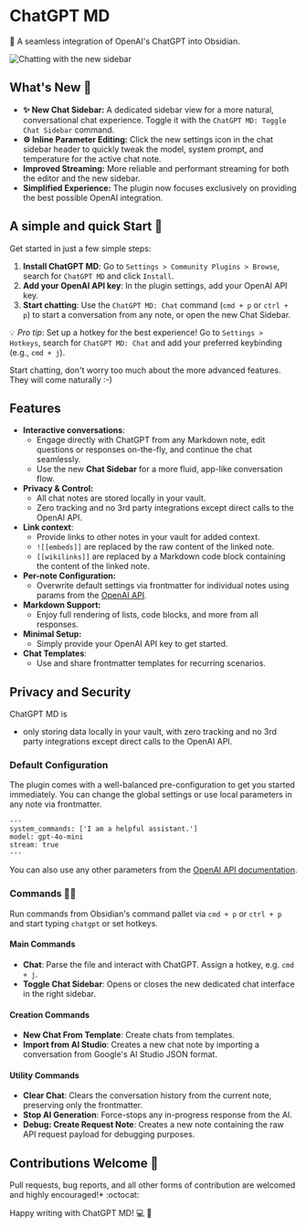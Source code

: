 # ChatGPT MD

🚀 A seamless integration of OpenAI's ChatGPT into Obsidian.

![Chatting with the new sidebar](images/chat-with-sidebar.gif)

## What's New 🚀
- **✨ New Chat Sidebar:** A dedicated sidebar view for a more natural, conversational chat experience. Toggle it with the `ChatGPT MD: Toggle Chat Sidebar` command.
- **⚙️ Inline Parameter Editing:** Click the new settings icon in the chat sidebar header to quickly tweak the model, system prompt, and temperature for the active chat note.
- **Improved Streaming:** More reliable and performant streaming for both the editor and the new sidebar.
- **Simplified Experience:** The plugin now focuses exclusively on providing the best possible OpenAI integration.

## A simple and quick Start 🏁
Get started in just a few simple steps:

1.  **Install ChatGPT MD**: Go to `Settings > Community Plugins > Browse`, search for `ChatGPT MD` and click `Install`.
2.  **Add your OpenAI API key**: In the plugin settings, add your OpenAI API key.
3.  **Start chatting**: Use the `ChatGPT MD: Chat` command (`cmd + p` or `ctrl + p`) to start a conversation from any note, or open the new Chat Sidebar.

💡 *Pro tip*: Set up a hotkey for the best experience! Go to `Settings > Hotkeys`, search for `ChatGPT MD: Chat` and add your preferred keybinding (e.g., `cmd + j`).

Start chatting, don't worry too much about the more advanced features. They will come naturally :-)

## Features
* **Interactive conversations**:
  * Engage directly with ChatGPT from any Markdown note, edit questions or responses on-the-fly, and continue the chat seamlessly.
  * Use the new **Chat Sidebar** for a more fluid, app-like conversation flow.
* **Privacy & Control:**
  * All chat notes are stored locally in your vault.
  * Zero tracking and no 3rd party integrations except direct calls to the OpenAI API.
* **Link context**:
  * Provide links to other notes in your vault for added context.
  * `![[embeds]]` are replaced by the raw content of the linked note.
  * `[[wikilinks]]` are replaced by a Markdown code block containing the content of the linked note.
* **Per-note Configuration:**
  * Overwrite default settings via frontmatter for individual notes using params from the [OpenAI API](https://platform.openai.com/docs/api-reference/chat).
* **Markdown Support:**
  * Enjoy full rendering of lists, code blocks, and more from all responses.
* **Minimal Setup:**
  * Simply provide your OpenAI API key to get started.
* **Chat Templates**:
  * Use and share frontmatter templates for recurring scenarios.

## Privacy and Security

ChatGPT MD is
- only storing data locally in your vault, with zero tracking and no 3rd party integrations except direct calls to the OpenAI API.

### Default Configuration
The plugin comes with a well-balanced pre-configuration to get you started immediately.
You can change the global settings or use local parameters in any note via frontmatter.
```
---
system_commands: ['I am a helpful assistant.']
model: gpt-4o-mini
stream: true
---
```
You can also use any other parameters from the [OpenAI API documentation](https://platform.openai.com/docs/api-reference/chat).

### Commands 👨‍💻
Run commands from Obsidian's command pallet via `cmd + p` or `ctrl + p` and start typing `chatgpt` or set hotkeys.

#### Main Commands
- **Chat**: Parse the file and interact with ChatGPT. Assign a hotkey, e.g. `cmd + j`.
- **Toggle Chat Sidebar**: Opens or closes the new dedicated chat interface in the right sidebar.

#### Creation Commands
- **New Chat From Template**: Create chats from templates.
- **Import from AI Studio**: Creates a new chat note by importing a conversation from Google's AI Studio JSON format.

#### Utility Commands
- **Clear Chat**: Clears the conversation history from the current note, preserving only the frontmatter.
- **Stop AI Generation**: Force-stops any in-progress response from the AI.
- **Debug: Create Request Note**: Creates a new note containing the raw API request payload for debugging purposes.

## Contributions Welcome 🤝
Pull requests, bug reports, and all other forms of contribution are welcomed and highly encouraged!* :octocat:

Happy writing with ChatGPT MD! 💻 🎉
